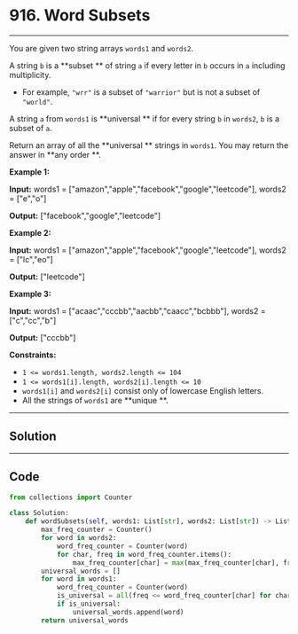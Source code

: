 # 916. Word Subsets

---

You are given two string arrays `words1` and `words2`.

A string `b` is a **subset ** of string `a` if every letter in `b` occurs in `a` including multiplicity.

  * For example, `"wrr"` is a subset of `"warrior"` but is not a subset of `"world"`.



A string `a` from `words1` is **universal ** if for every string `b` in `words2`, `b` is a subset of `a`.

Return an array of all the **universal ** strings in `words1`. You may return the answer in **any order **.

 

**Example 1:**

**Input:** words1 = ["amazon","apple","facebook","google","leetcode"], words2 = ["e","o"]

**Output:** ["facebook","google","leetcode"]

**Example 2:**

**Input:** words1 = ["amazon","apple","facebook","google","leetcode"], words2 = ["lc","eo"]

**Output:** ["leetcode"]

**Example 3:**

**Input:** words1 = ["acaac","cccbb","aacbb","caacc","bcbbb"], words2 = ["c","cc","b"]

**Output:** ["cccbb"]

 

**Constraints:**

  * `1 <= words1.length, words2.length <= 104`
  * `1 <= words1[i].length, words2[i].length <= 10`
  * `words1[i]` and `words2[i]` consist only of lowercase English letters.
  * All the strings of `words1` are **unique **.

---

## Solution



---

## Code
```python
from collections import Counter

class Solution:
    def wordSubsets(self, words1: List[str], words2: List[str]) -> List[str]:
        max_freq_counter = Counter()
        for word in words2:
            word_freq_counter = Counter(word)
            for char, freq in word_freq_counter.items():
                max_freq_counter[char] = max(max_freq_counter[char], freq)
        universal_words = []
        for word in words1:
            word_freq_counter = Counter(word)
            is_universal = all(freq <= word_freq_counter[char] for char, freq in max_freq_counter.items())
            if is_universal:
                universal_words.append(word)
        return universal_words
```